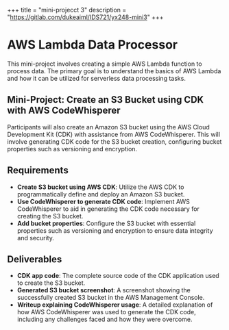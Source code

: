 +++
title = "mini-projecct 3"
description = "https://gitlab.com/dukeaiml/IDS721/yx248-mini3"
+++

# AWS Lambda Data Processor

This mini-project involves creating a simple AWS Lambda function to process data. The primary goal is to understand the basics of AWS Lambda and how it can be utilized for serverless data processing tasks.

## Mini-Project: Create an S3 Bucket using CDK with AWS CodeWhisperer

Participants will also create an Amazon S3 bucket using the AWS Cloud Development Kit (CDK) with assistance from AWS CodeWhisperer. This will involve generating CDK code for the S3 bucket creation, configuring bucket properties such as versioning and encryption.


## Requirements

- **Create S3 bucket using AWS CDK**: Utilize the AWS CDK to programmatically define and deploy an Amazon S3 bucket.
- **Use CodeWhisperer to generate CDK code**: Implement AWS CodeWhisperer to aid in generating the CDK code necessary for creating the S3 bucket.
- **Add bucket properties**: Configure the S3 bucket with essential properties such as versioning and encryption to ensure data integrity and security.


## Deliverables

- **CDK app code**: The complete source code of the CDK application used to create the S3 bucket.
- **Generated S3 bucket screenshot**: A screenshot showing the successfully created S3 bucket in the AWS Management Console.
- **Writeup explaining CodeWhisperer usage**: A detailed explanation of how AWS CodeWhisperer was used to generate the CDK code, including any challenges faced and how they were overcome.

